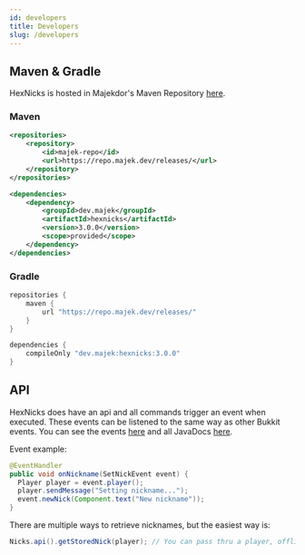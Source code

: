 ```yaml
---
id: developers
title: Developers
slug: /developers
---
```


## Maven & Gradle

HexNicks is hosted in Majekdor's Maven Repository [here](https://repo.majek.dev).

### Maven

```xml
<repositories>
    <repository>
        <id>majek-repo</id>
        <url>https://repo.majek.dev/releases/</url>
    </repository>
</repositories>

<dependencies>
    <dependency>
        <groupId>dev.majek</groupId>
        <artifactId>hexnicks</artifactId>
        <version>3.0.0</version>
        <scope>provided</scope>
    </dependency>
</dependencies>
```

### Gradle

```groovy
repositories {
    maven {
        url "https://repo.majek.dev/releases/"
    }
}

dependencies {
    compileOnly "dev.majek:hexnicks:3.0.0"
}
```

## API

HexNicks does have an api and all commands trigger an event when executed. These events can be listened to the same way 
as other Bukkit events. You can see the events [here](https://hexnicks.majek.dev/javadoc/dev/majek/hexnicks/api/package-summary.html) 
and all JavaDocs [here](https://hexnicks.majek.dev/javadoc).

Event example:
```java
@EventHandler
public void onNickname(SetNickEvent event) {
  Player player = event.player();
  player.sendMessage("Setting nickname...");
  event.newNick(Component.text("New nickname"));
}
```

There are multiple ways to retrieve nicknames, but the easiest way is:
```java
Nicks.api().getStoredNick(player); // You can pass thru a player, offlineplayer, or uuid
```